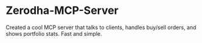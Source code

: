 # Zerodha-MCP-Server
Created a cool MCP server that talks to clients, handles buy/sell orders, and shows portfolio stats. Fast and simple.
